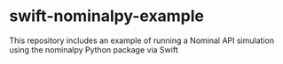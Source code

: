 # swift-nominalpy-example
This repository includes an example of running a Nominal API simulation using the nominalpy Python package via Swift
